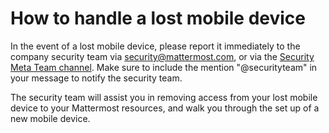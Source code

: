 # How to handle a lost mobile device

In the event of a lost mobile device, please report it immediately to the company security team via [security@mattermost.com](mailto:security@mattermost.com), or via the [Security Meta Team channel](https://community-release.mattermost.com/private-core/channels/security-meta-team). Make sure to include the mention "@securityteam" in your message to notify the security team.

The security team will assist you in removing access from your lost mobile device to your Mattermost resources, and walk you through the set up of a new mobile device.  


